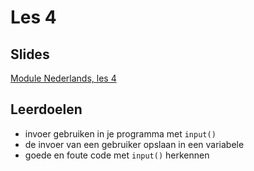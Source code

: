 # Les 4

## Slides

[Module Nederlands, les 4](https://slides.com/vhto/nederlands4)

## Leerdoelen

* invoer gebruiken in je programma met `input()`
* de invoer van een gebruiker opslaan in een variabele
* goede en foute code met `input()` herkennen



